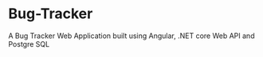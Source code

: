 # Bug-Tracker

A Bug Tracker Web Application built using Angular, .NET core Web API and Postgre SQL
